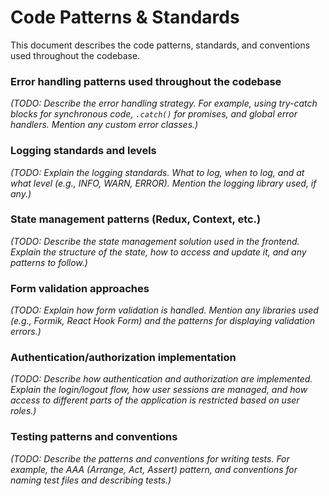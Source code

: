 # Code Patterns & Standards

This document describes the code patterns, standards, and conventions used throughout the codebase.

### Error handling patterns used throughout the codebase

_(TODO: Describe the error handling strategy. For example, using try-catch blocks for synchronous code, `.catch()` for promises, and global error handlers. Mention any custom error classes.)_

### Logging standards and levels

_(TODO: Explain the logging standards. What to log, when to log, and at what level (e.g., INFO, WARN, ERROR). Mention the logging library used, if any.)_

### State management patterns (Redux, Context, etc.)

_(TODO: Describe the state management solution used in the frontend. Explain the structure of the state, how to access and update it, and any patterns to follow.)_

### Form validation approaches

_(TODO: Explain how form validation is handled. Mention any libraries used (e.g., Formik, React Hook Form) and the patterns for displaying validation errors.)_

### Authentication/authorization implementation

_(TODO: Describe how authentication and authorization are implemented. Explain the login/logout flow, how user sessions are managed, and how access to different parts of the application is restricted based on user roles.)_

### Testing patterns and conventions

_(TODO: Describe the patterns and conventions for writing tests. For example, the AAA (Arrange, Act, Assert) pattern, and conventions for naming test files and describing tests.)_
